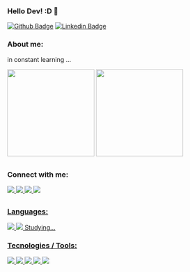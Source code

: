 ### Hello Dev! :D 👋

<!--
**uadson/uadson** is a ✨ _special_ ✨ repository because its `README.md` (this file) appears on your GitHub profile.

Here are some ideas to get you started:

- 🔭 I’m currently working on ...
- 🌱 I’m currently learning ...
- 👯 I’m looking to collaborate on ...
- 🤔 I’m looking for help with ...
- 💬 Ask me about ...
- 📫 How to reach me: ...
- 😄 Pronouns: ...
- ⚡ Fun fact: ...
-->

[![Github Badge](https://img.shields.io/badge/-Github-000?style=flat-square&logo=Github&logoColor=white&link=https://github.com/uadson)](https://github.com/uadson)
[![Linkedin Badge](https://img.shields.io/badge/-LinkedIn-blue?style=flat-square&logo=Linkedin&logoColor=white&link=https://www.linkedin.com/in/uadsonfeitosa/)](https://www.linkedin.com/in/uadsonfeitosa/)


### About me:

  in constant learning ...
  
<img height = "200em" src = "https://github-readme-stats.vercel.app/api?username=uadson&show_icons=true&theme=dark&include_all_commits=true&count_private=true" />   <img height = "200em" src = "https://github-readme-stats.vercel.app/api/top-langs/?username=uadson&layout=compact&langs_count=16&theme=dark " />

 ##
 ### Connect with me:
 <a href = "https://api.whatsapp.com/send?phone=5562985040799&text=Ol%C3%A1%2C%20Tudo%20bem%3F%20Vim%20pelo%20seu%20perfil%20do%20GitHub. " target = "_ blank"> <img src="https://img.icons8.com/color/48/000000/whatsapp--v1.png"/>
 <a href = "https://www.instagram.com/_uadson/?hl=pt" target="_blank"><img src="https://img.icons8.com/color/48/000000/instagram-new.png"/>
 <a href = "https://www.linkedin.com/in/uadsonfeitosa/"> <img src="https://img.icons8.com/fluency/48/000000/linkedin-circled.png"/>
 <a href = "mailto:uadsonpy@gmail.com?&subject=&cc=&bcc=&body=uadsonpy@gmail.com%0A"><img src="https://img.icons8.com/color/48/000000/gmail-new.png"/>

##
### Languages:
<img src="https://img.icons8.com/color/48/000000/python--v1.png"/>
<img src="https://img.icons8.com/color/48/000000/javascript--v1.png"/> Studying...
   
### Tecnologies / Tools:
<img src="https://img.icons8.com/color/48/000000/django.png"/>
<img src="https://img.icons8.com/color/48/000000/bootstrap.png"/>
<img src="https://img.icons8.com/color/48/000000/postgreesql.png"/>
<img src="https://img.icons8.com/color/48/000000/ubuntu.png"/>
<img src="https://img.icons8.com/color/48/000000/git.png"/>
